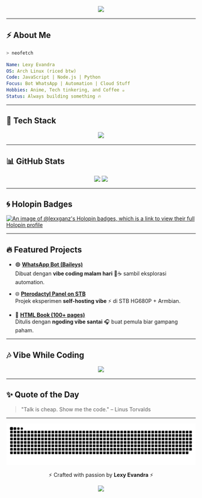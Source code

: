 <!-- Banner Header -->
<p align="center">
  <img src="https://capsule-render.vercel.app/api?type=waving&color=00f5ff&height=200&section=header&text=Welcome%20to%20Lexy's%20Hub&fontSize=40&fontColor=0d1117&animation=twinkling"/>
</p>

---

## ⚡ About Me
```zsh
> neofetch
```
```yaml
Name: Lexy Evandra
OS: Arch Linux (riced btw)
Code: JavaScript | Node.js | Python
Focus: Bot WhatsApp | Automation | Cloud Stuff
Hobbies: Anime, Tech tinkering, and Coffee ☕
Status: Always building something 🔥
```

---

## 🚀 Tech Stack
<p align="center">
  <img src="https://skillicons.dev/icons?i=js,nodejs,express,react,html,css,tailwind,git,github,linux,docker,mysql,mongodb,vscode" />
</p>

---

## 📊 GitHub Stats
<p align="center">
  <img src="https://github-readme-stats.vercel.app/api?username=lexxganz&show_icons=true&theme=tokyonight&hide_border=true" height="165"/>
  <img src="https://github-readme-stats.vercel.app/api/top-langs/?username=lexxganz&layout=compact&theme=tokyonight&hide_border=true" height="165"/>
</p>

---

## 🌀 Holopin Badges
[![An image of @lexxganz's Holopin badges, which is a link to view their full Holopin profile](https://holopin.me/lexxganz)](https://holopin.io/@lexxganz)

---

## 🔥 Featured Projects
- 🟢 [**WhatsApp Bot (Baileys)**](https://github.com/lexxganz/whatsapp-bot)  
  Dibuat dengan **vibe coding malam hari** 🌙☕ sambil eksplorasi automation. 

- 🌐 [**Pterodactyl Panel on STB**](https://github.com/lexxganz/stb-pterodactyl)  
  Projek eksperimen **self-hosting vibe** ⚡ di STB HG680P + Armbian.  

- 📘 [**HTML Book (100+ pages)**](https://github.com/lexxganz/html-book)  
  Ditulis dengan **ngoding vibe santai** 🎧 buat pemula biar gampang paham.  

---

## 🎶 Vibe While Coding
<p align="center">
  <img src="https://spotify-github-profile.vercel.app/api/view?uid=31avd2dljqopg2lh7s62r7l5ipk4&cover_image=true&theme=novatorem&show_offline=false&background_color=0d1117&interchange=true&bar_color=53b14f&bar_color_cover=false"/>
</p>

---

## ✨ Quote of the Day
> "Talk is cheap. Show me the code." – Linus Torvalds

---

<p align="center">
  <img src="https://raw.githubusercontent.com/Platane/snk/output/github-contribution-grid-snake-dark.svg" alt="Snake animation" />
</p>

<p align="center">⚡ Crafted with passion by <b>Lexy Evandra</b> ⚡</p>

<p align="center">
  <img src="https://capsule-render.vercel.app/api?type=waving&color=00f5ff&height=120&section=footer"/>
</p>
